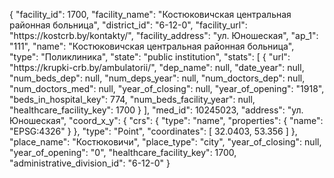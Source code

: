 {
    "facility_id": 1700,
    "facility_name": "Костюковичская центральная районная больница",
    "district_id": "6-12-0",
    "facility_url": "https:\/\/kostcrb.by\/kontakty\/",
    "facility_address": "ул. Юношеская",
    "ap_1": "111",
    "name": "Костюковичская центральная районная больница",
    "type": "Поликлиника",
    "state": "public institution",
    "stats": [
        {
            "url": "https:\/\/krupki-crb.by\/ambulatorii\/",
            "dep_name": null,
            "date_year": null,
            "num_beds_dep": null,
            "num_deps_year": null,
            "num_doctors_dep": null,
            "num_doctors_med": null,
            "year_of_closing": null,
            "year_of_opening": "1918",
            "beds_in_hospital_key": 774,
            "num_beds_facility_year": null,
            "healthcare_facility_key": 1700
        }
    ],
    "med_id": 10245023,
    "address": "ул. Юношеская",
    "coord_x_y": {
        "crs": {
            "type": "name",
            "properties": {
                "name": "EPSG:4326"
            }
        },
        "type": "Point",
        "coordinates": [
            32.0403,
            53.356
        ]
    },
    "place_name": "Костюковичи",
    "place_type": "city",
    "year_of_closing": null,
    "year_of_opening": "0",
    "healthcare_facility_key": 1700,
    "administrative_division_id": "6-12-0"
}